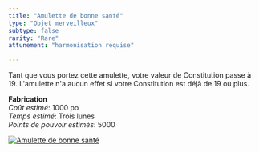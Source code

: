 ```yaml
---
title: "Amulette de bonne santé"
type: "Objet merveilleux"
subtype: false
rarity: "Rare"
attunement: "harmonisation requise"

---
```

Tant que vous portez cette amulette, votre valeur de Constitution passe à 19. L'amulette n'a aucun effet si votre Constitution est déjà de 19 ou plus.  

**Fabrication**  
*Coût estimé*: 1000 po  
*Temps estimé*: Trois lunes  
*Points de pouvoir estimés*: 5000   

[![Amulette de bonne santé](https://www.douaratil.fr/illustrations/objet/amulettedebonnesante300.jpeg)](https://www.douaratil.fr/illustrations/objet/amulettedebonnesante.jpeg)  